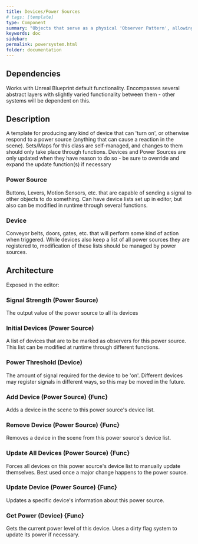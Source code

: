 ```yaml
---
title: Devices/Power Sources
# tags: [template]
type: Component
summary: "Objects that serve as a physical 'Observer Pattern', allowing designers to easily and efficiently construct puzzle elements"
keywords: doc
sidebar: 
permalink: powersystem.html
folder: documentation
---
```


## Dependencies

Works with Unreal Blueprint default functionality.
Encompasses several abstract layers with slightly varied functionality between them - other systems will be dependent on this.

## Description

A template for producing any kind of device that can 'turn on', or otherwise respond to a power source (anything that can cause a reaction in the scene).
Sets/Maps for this class are self-managed, and changes to them should only take place through functions.
Devices and Power Sources are only updated when they have reason to do so - be sure to override and expand the update function(s) if necessary

### Power Source

Buttons, Levers, Motion Sensors, etc. that are capable of sending a signal to other objects to do something.
Can have device lists set up in editor, but also can be modified in runtime through several functions.

### Device

Conveyor belts, doors, gates, etc. that will perform some kind of action when triggered.
While devices also keep a list of all power sources they are registered to, modification of these lists should be managed by power sources.

## Architecture

Exposed in the editor:

### Signal Strength (Power Source)

The output value of the power source to all its devices

### Initial Devices (Power Source)

A list of devices that are to be marked as observers for this power source. This list can be modified at runtime through different functions.

### Power Threshold (Device)

The amount of signal required for the device to be 'on'. Different devices may register signals in different ways, so this may be moved in the future.

### Add Device (Power Source) {Func}

Adds a device in the scene to this power source's device list.

### Remove Device (Power Source) {Func}

Removes a device in the scene from this power source's device list.

### Update All Devices (Power Source) {Func}

Forces all devices on this power source's device list to manually update themselves. Best used once a major change happens to the power source.

### Update Device (Power Source) {Func}

Updates a specific device's information about this power source.

### Get Power (Device) {Func}

Gets the current power level of this device. Uses a dirty flag system to update its power if necessary.